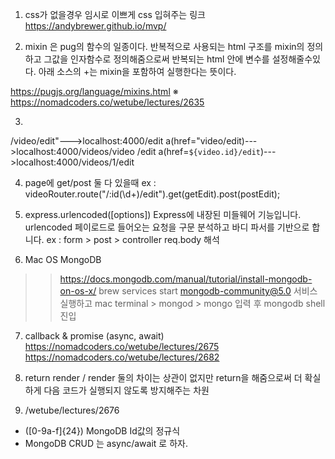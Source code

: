 1. css가 없을경우 임시로 이쁘게 css 입혀주는 링크
https://andybrewer.github.io/mvp/

2. mixin 은 pug의 함수의 일종이다. 반복적으로 사용되는 html 구조를 mixin의 정의하고 그값을 인자함수로 정의해줌으로써 반복되는 html 안에 변수를 설정해줄수있다. 아래 소스의 +는 mixin을 포함하여 실행한다는 뜻이다.

https://pugjs.org/language/mixins.html
※ https://nomadcoders.co/wetube/lectures/2635

3. 
/video/edit"--->localhost:4000/edit
a(href="video/edit)--->localhost:4000/videos/video /edit
a(href=`${video.id}/edit`)--->localhost:4000/videos/1/edit

4. page에 get/post 둘 다 있을때
ex : videoRouter.route("/:id(\\d+)/edit").get(getEdit).post(postEdit);

5. express.urlencoded([options])
Express에 내장된 미들웨어 기능입니다. urlencoded 페이로드로 들어오는 요청을 구문 분석하고 바디 파서를 기반으로 합니다.
ex : form > post > controller req.body 해석

6. Mac OS MongoDB
>> https://docs.mongodb.com/manual/tutorial/install-mongodb-on-os-x/
>> brew services start mongodb-community@5.0 서비스 실행하고
>> mac terminal > mongod > mongo 입력 후 mongodb shell 진입

7. callback & promise (async, await)
https://nomadcoders.co/wetube/lectures/2675
https://nomadcoders.co/wetube/lectures/2682

8. return render / render 둘의 차이는 상관이 없지만 return을 해줌으로써 더 확실하게 다음 코드가 실행되지 않도록 방지해주는 차원

9. /wetube/lectures/2676
- ([0-9a-f]{24}) MongoDB Id값의 정규식
- MongoDB CRUD 는 async/await 로 하자.